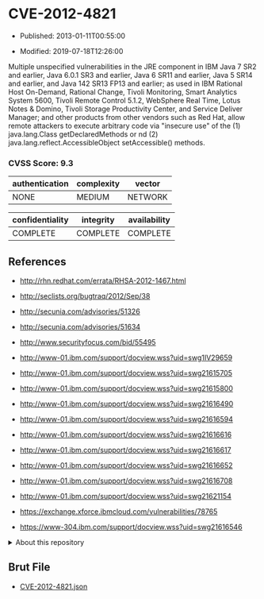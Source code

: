# CVE-2012-4821

- Published: 2013-01-11T00:55:00

- Modified: 2019-07-18T12:26:00

Multiple unspecified vulnerabilities in the JRE component in IBM Java 7 SR2 and earlier, Java 6.0.1 SR3 and earlier, Java 6 SR11 and earlier, Java 5 SR14 and earlier, and Java 142 SR13 FP13 and earlier; as used in IBM Rational Host On-Demand, Rational Change, Tivoli Monitoring, Smart Analytics System 5600, Tivoli Remote Control 5.1.2, WebSphere Real Time, Lotus Notes & Domino, Tivoli Storage Productivity Center, and Service Deliver Manager; and other products from other vendors such as Red Hat, allow remote attackers to execute arbitrary code via "insecure use" of the (1) java.lang.Class getDeclaredMethods or nd (2) java.lang.reflect.AccessibleObject setAccessible() methods.

### CVSS Score: **9.3**

| authentication | complexity | vector |
| --- | --- | --- |
| NONE | MEDIUM | NETWORK |

| confidentiality | integrity | availability |
| --- | --- | --- |
| COMPLETE | COMPLETE | COMPLETE |

## References

* http://rhn.redhat.com/errata/RHSA-2012-1467.html

* http://seclists.org/bugtraq/2012/Sep/38

* http://secunia.com/advisories/51326

* http://secunia.com/advisories/51634

* http://www.securityfocus.com/bid/55495

* http://www-01.ibm.com/support/docview.wss?uid=swg1IV29659

* http://www-01.ibm.com/support/docview.wss?uid=swg21615705

* http://www-01.ibm.com/support/docview.wss?uid=swg21615800

* http://www-01.ibm.com/support/docview.wss?uid=swg21616490

* http://www-01.ibm.com/support/docview.wss?uid=swg21616594

* http://www-01.ibm.com/support/docview.wss?uid=swg21616616

* http://www-01.ibm.com/support/docview.wss?uid=swg21616617

* http://www-01.ibm.com/support/docview.wss?uid=swg21616652

* http://www-01.ibm.com/support/docview.wss?uid=swg21616708

* http://www-01.ibm.com/support/docview.wss?uid=swg21621154

* https://exchange.xforce.ibmcloud.com/vulnerabilities/78765

* https://www-304.ibm.com/support/docview.wss?uid=swg21616546

<details>
<summary>About this repository</summary> 

  This repository is part of the project [Live Hack CVE](https://github.com/Live-Hack-CVE). Main website can be found [www.live-hack.org](https://www.live-hack.org) 
  
  Made by [Sn0wAlice](https://github.com/Sn0wAlice) for the people that care about security and need to have a feed of the latest CVEs. Hope you enjoy it, don't forget to star the repo and follow me on [Twitter](https://twitter.com/Sn0wAlice) and [Github](https://github.com/Sn0wAlice). And that is my [personnal website](https://www.alice-snow.me/)

  - [Home Page](https://github.com/Live-Hack-CVE)
  - [Framework](https://github.com/Live-Hack-CVE/cve-framework)
  - [CVE database](https://github.com/Live-Hack-CVE/full_database)
  - [Changelog](https://github.com/Live-Hack-CVE/Changelog)
</details>

## Brut File

* [CVE-2012-4821.json](https://raw.githubusercontent.com/Live-Hack-CVE/full_database/main/cves/2012/CVE-2012-4821.json)

